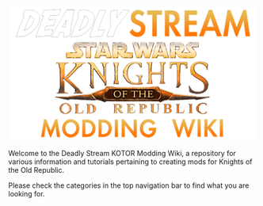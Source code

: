 <p align="center">
  <img width="500" height="271" src="https://raw.githubusercontent.com/DeadlyStream/ds-kotor-modding-wiki/main/en/pages/uploads/images/ds_wiki_med_tp.png">
</p>


Welcome to the Deadly Stream KOTOR Modding Wiki, a repository for various information and tutorials pertaining to creating mods for Knights of the Old Republic.

Please check the categories in the top navigation bar to find what you are looking for.
